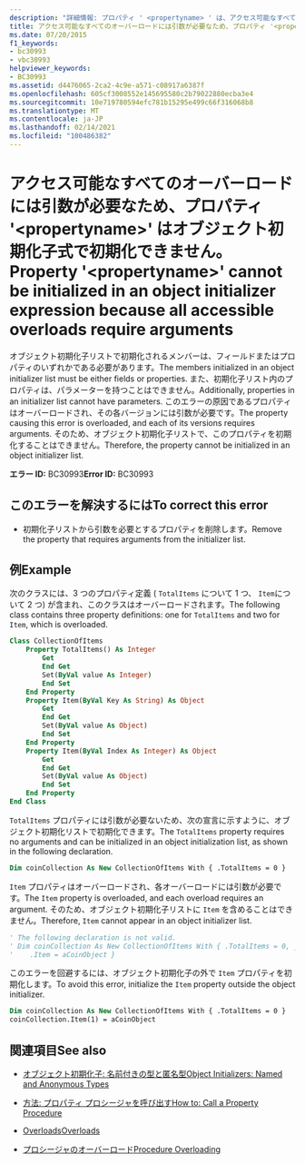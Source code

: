 ```yaml
---
description: "詳細情報: プロパティ ' <propertyname> ' は、アクセス可能なすべてのオーバーロードに引数が必要なため、オブジェクト初期化子式で初期化できません"
title: アクセス可能なすべてのオーバーロードには引数が必要なため、プロパティ '<propertyname>' はオブジェクト初期化子式で初期化できません。
ms.date: 07/20/2015
f1_keywords:
- bc30993
- vbc30993
helpviewer_keywords:
- BC30993
ms.assetid: d4476065-2ca2-4c9e-a571-c08917a6387f
ms.openlocfilehash: 605cf3008552e145695580c2b79022880ecba3e4
ms.sourcegitcommit: 10e719780594efc781b15295e499c66f316068b8
ms.translationtype: MT
ms.contentlocale: ja-JP
ms.lasthandoff: 02/14/2021
ms.locfileid: "100486382"
---
```

# <a name="property-propertyname-cannot-be-initialized-in-an-object-initializer-expression-because-all-accessible-overloads-require-arguments"></a><span data-ttu-id="815a9-103">アクセス可能なすべてのオーバーロードには引数が必要なため、プロパティ '\<propertyname>' はオブジェクト初期化子式で初期化できません。</span><span class="sxs-lookup"><span data-stu-id="815a9-103">Property '\<propertyname>' cannot be initialized in an object initializer expression because all accessible overloads require arguments</span></span>

<span data-ttu-id="815a9-104">オブジェクト初期化子リストで初期化されるメンバーは、フィールドまたはプロパティのいずれかである必要があります。</span><span class="sxs-lookup"><span data-stu-id="815a9-104">The members initialized in an object initializer list must be either fields or properties.</span></span> <span data-ttu-id="815a9-105">また、初期化子リスト内のプロパティは、パラメーターを持つことはできません。</span><span class="sxs-lookup"><span data-stu-id="815a9-105">Additionally, properties in an initializer list cannot have parameters.</span></span> <span data-ttu-id="815a9-106">このエラーの原因であるプロパティはオーバーロードされ、その各バージョンには引数が必要です。</span><span class="sxs-lookup"><span data-stu-id="815a9-106">The property causing this error is overloaded, and each of its versions requires arguments.</span></span> <span data-ttu-id="815a9-107">そのため、オブジェクト初期化子リストで、このプロパティを初期化することはできません。</span><span class="sxs-lookup"><span data-stu-id="815a9-107">Therefore, the property cannot be initialized in an object initializer list.</span></span>  
  
 <span data-ttu-id="815a9-108">**エラー ID:** BC30993</span><span class="sxs-lookup"><span data-stu-id="815a9-108">**Error ID:** BC30993</span></span>  
  
## <a name="to-correct-this-error"></a><span data-ttu-id="815a9-109">このエラーを解決するには</span><span class="sxs-lookup"><span data-stu-id="815a9-109">To correct this error</span></span>  
  
- <span data-ttu-id="815a9-110">初期化子リストから引数を必要とするプロパティを削除します。</span><span class="sxs-lookup"><span data-stu-id="815a9-110">Remove the property that requires arguments from the initializer list.</span></span>  
  
## <a name="example"></a><span data-ttu-id="815a9-111">例</span><span class="sxs-lookup"><span data-stu-id="815a9-111">Example</span></span>  

 <span data-ttu-id="815a9-112">次のクラスには、3 つのプロパティ定義 ( `TotalItems` について 1 つ、 `Item`について 2 つ) が含まれ、このクラスはオーバーロードされます。</span><span class="sxs-lookup"><span data-stu-id="815a9-112">The following class contains three property definitions: one for `TotalItems` and two for `Item`, which is overloaded.</span></span>  
  
```vb  
Class CollectionOfItems  
    Property TotalItems() As Integer  
        Get  
        End Get  
        Set(ByVal value As Integer)  
        End Set  
    End Property  
    Property Item(ByVal Key As String) As Object  
        Get  
        End Get  
        Set(ByVal value As Object)  
        End Set  
    End Property  
    Property Item(ByVal Index As Integer) As Object  
        Get  
        End Get  
        Set(ByVal value As Object)  
        End Set  
    End Property  
End Class  
```  
  
 <span data-ttu-id="815a9-113">`TotalItems` プロパティには引数が必要ないため、次の宣言に示すように、オブジェクト初期化リストで初期化できます。</span><span class="sxs-lookup"><span data-stu-id="815a9-113">The `TotalItems` property requires no arguments and can be initialized in an object initialization list, as shown in the following declaration.</span></span>  
  
```vb  
Dim coinCollection As New CollectionOfItems With { .TotalItems = 0 }  
```  
  
 <span data-ttu-id="815a9-114">`Item` プロパティはオーバーロードされ、各オーバーロードには引数が必要です。</span><span class="sxs-lookup"><span data-stu-id="815a9-114">The `Item` property is overloaded, and each overload requires an argument.</span></span> <span data-ttu-id="815a9-115">そのため、オブジェクト初期化子リストに `Item` を含めることはできません。</span><span class="sxs-lookup"><span data-stu-id="815a9-115">Therefore, `Item` cannot appear in an object initializer list.</span></span>  
  
```vb  
' The following declaration is not valid.  
' Dim coinCollection As New CollectionOfItems With { .TotalItems = 0, _  
'    .Item = aCoinObject }  
```  
  
 <span data-ttu-id="815a9-116">このエラーを回避するには、オブジェクト初期化子の外で `Item` プロパティを初期化します。</span><span class="sxs-lookup"><span data-stu-id="815a9-116">To avoid this error, initialize the `Item` property outside the object initializer.</span></span>  
  
```vb  
Dim coinCollection As New CollectionOfItems With { .TotalItems = 0 }  
coinCollection.Item(1) = aCoinObject  
```  
  
## <a name="see-also"></a><span data-ttu-id="815a9-117">関連項目</span><span class="sxs-lookup"><span data-stu-id="815a9-117">See also</span></span>

- [<span data-ttu-id="815a9-118">オブジェクト初期化子: 名前付きの型と匿名型</span><span class="sxs-lookup"><span data-stu-id="815a9-118">Object Initializers: Named and Anonymous Types</span></span>](../programming-guide/language-features/objects-and-classes/object-initializers-named-and-anonymous-types.md)
- [<span data-ttu-id="815a9-119">方法: プロパティ プロシージャを呼び出す</span><span class="sxs-lookup"><span data-stu-id="815a9-119">How to: Call a Property Procedure</span></span>](../programming-guide/language-features/procedures/how-to-call-a-property-procedure.md)

- [<span data-ttu-id="815a9-120">Overloads</span><span class="sxs-lookup"><span data-stu-id="815a9-120">Overloads</span></span>](../language-reference/modifiers/overloads.md)
- [<span data-ttu-id="815a9-121">プロシージャのオーバーロード</span><span class="sxs-lookup"><span data-stu-id="815a9-121">Procedure Overloading</span></span>](../programming-guide/language-features/procedures/procedure-overloading.md)
